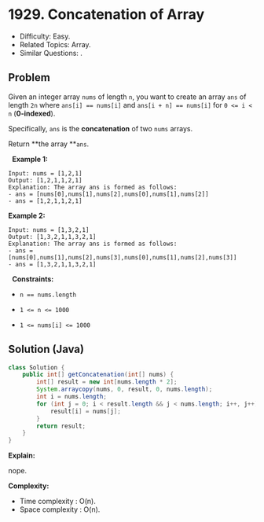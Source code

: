 # 1929. Concatenation of Array

- Difficulty: Easy.
- Related Topics: Array.
- Similar Questions: .

## Problem

Given an integer array ```nums``` of length ```n```, you want to create an array ```ans``` of length ```2n``` where ```ans[i] == nums[i]``` and ```ans[i + n] == nums[i]``` for ```0 <= i < n``` (**0-indexed**).

Specifically, ```ans``` is the **concatenation** of two ```nums``` arrays.

Return **the array **```ans```.

 
**Example 1:**

```
Input: nums = [1,2,1]
Output: [1,2,1,1,2,1]
Explanation: The array ans is formed as follows:
- ans = [nums[0],nums[1],nums[2],nums[0],nums[1],nums[2]]
- ans = [1,2,1,1,2,1]
```

**Example 2:**

```
Input: nums = [1,3,2,1]
Output: [1,3,2,1,1,3,2,1]
Explanation: The array ans is formed as follows:
- ans = [nums[0],nums[1],nums[2],nums[3],nums[0],nums[1],nums[2],nums[3]]
- ans = [1,3,2,1,1,3,2,1]
```

 
**Constraints:**


	
- ```n == nums.length```
	
- ```1 <= n <= 1000```
	
- ```1 <= nums[i] <= 1000```



## Solution (Java)

```java
class Solution {
    public int[] getConcatenation(int[] nums) {
        int[] result = new int[nums.length * 2];
        System.arraycopy(nums, 0, result, 0, nums.length);
        int i = nums.length;
        for (int j = 0; i < result.length && j < nums.length; i++, j++) {
            result[i] = nums[j];
        }
        return result;
    }
}
```

**Explain:**

nope.

**Complexity:**

* Time complexity : O(n).
* Space complexity : O(n).
